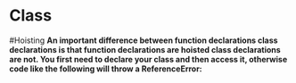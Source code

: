 # Class


#Hoisting
<b>An important difference between function declarations
class declarations is that function declarations are hoisted
class declarations are not.
You first need to declare your class and then access it,
otherwise code like the following will throw a ReferenceError: </b>


